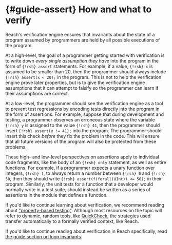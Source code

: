 


# {#guide-assert} How and what to verify

Reach's verification engine ensures that invariants about the state of a program assumed by programmers are held by all possible executions of the program.

At a high-level, the goal of a programmer getting started with verification is to write down _every single assumption they have_ into the program in the form of `{!rsh} assert` statements.
For example, if a value, `{!rsh} x` is assumed to be smaller than 20, then the programmer should always include `{!rsh} assert(x < 20);` in the program.
This is not to help the verification engine prove later properties, but is to give the verification engine assumptions that it can attempt to falsify so the programmer can learn if their assumptions are correct.

At a low-level, the programmer should see the verification engine as a tool to prevent test regressions by encoding tests directly into the program in the form of assertions.
For example, suppose that during development and testing, a programmer observes an erroneous state where the variable `{!rsh} y` is assigned to the value `{!rsh} 41`, then the programmer should insert `{!rsh} assert(y != 41);` into the program.
The programmer should insert this check _before_ they fix the problem in the code.
This will ensure that all future versions of the program will also be protected from these problems.

These high- and low-level perspectives on assertions apply to individual code fragments, like the body of an `{!rsh} only` statement, as well as entire functions.
For example, if a programmer expects a unary function over integers, `{!rsh} f`, to always return a number between `{!rsh} 0` and `{!rsh} 50`, then they should write `{!rsh} assert(f(forall(UInt)) <= 50);` in their program.
Similarly, the unit tests for a function that a developer would normally write in a test suite, should instead be written as a series of assertions in the module that defines a function.

If you'd like to continue learning about verification, we recommend reading about ["property-based testing"](https://duckduckgo.com/?q=property-based+testing).
Although most resources on the topic will refer to dynamic, random tools, like [QuickCheck](https://en.wikipedia.org/wiki/QuickCheck), the strategies used transfer automatically to a formally verified context, like Reach.

If you'd like to continue reading about verification in Reach specifically, read [the guide section on loop invariants](##guide-loop-invs).
